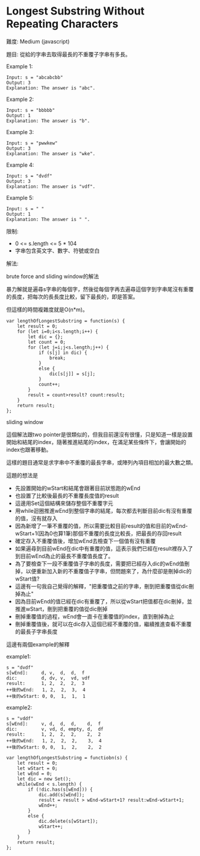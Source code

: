 # Longest Substring Without Repeating Characters
難度: Medium (javascript)

題目: 從給的字串去取得最長的不重覆子字串有多長。

Example 1:
```
Input: s = "abcabcbb"
Output: 3
Explanation: The answer is "abc".
```
Example 2:
```
Input: s = "bbbbb"
Output: 1
Explanation: The answer is "b".
```
Example 3:
```
Input: s = "pwwkew"
Output: 3
Explanation: The answer is "wke".
```
Example 4:
```
Input: s = "dvdf"
Output: 3
Explanation: The answer is "vdf".
```
Example 5:
```
Input: s = " "
Output: 1
Explanation: The answer is " ".
```

限制:
- 0 <= s.length <= 5 * 104
- 字串包含英文字、數字、符號或空白

解法: 

brute force and sliding window的解法

暴力解就是遍尋s字串的每個字，然後從每個字再去遍尋這個字到字串尾沒有重覆的長度，把每次的長長度比較，留下最長的，即是答案。

但這樣的時間複雜度就是O(n*m)。

```
var lengthOfLongestSubstring = function(s) {
    let result = 0;
    for (let i=0;i<s.length;i++) {
        let dic = {};
        let count = 0;
        for (let j=i;j<s.length;j++) {
            if (s[j] in dic) {
                break;
            }
            else {
                dic[s[j]] = s[j];
            }
            count++;
        }
        result = count>result? count:result;
    }
    return result;
};
```

sliding window

這個解法跟two pointer是很類似的，但我目前還沒有很懂，只是知道一樣是設置開始和結尾的index，隨著推進結尾的index，在滿足某些條件下，會讓開始的index也跟著移動。

這樣的題目通常是求字串中不重覆的最長字串，或陣列內項目相加的最大數之類。

這題的想法是
- 先設置開始的wStart和結尾會跟著目前狀態跑的wEnd
- 也設置了比較後最長的不重覆長度值的result
- 這邊用Set這個結構來儲存整個不重覆字元
- 用while迴圈推進wEnd到整個字串的結尾，每次都去判斷目前dic有沒有重覆的值，沒有就存入
- 因為新增了一筆不重覆的值，所以需要比較目前result的值和目前的wEnd-wStart+1(因為0也算1筆)那個不重覆的長度比較長，把最長的存回result
- 確定存入不重覆值後，增加wEnd去檢查下一個值有沒有重覆
- 如果遍尋到目前wEnd在dic中有重覆的值，這表示我們已經在result裡存入了到目前wEnd為止的最長不重覆值長度了。
- 為了要檢查下一段不重覆值子字串的長度，需要把已經存入dic的wEnd值刪掉，以便重新加入新的不重覆值子字串，但問題來了，為什麼卻是刪掉dic的wStart值?
- 這邊有一句我自己覺得的解釋，"把重覆值之前的字串，刪到把重覆值從dic刪掉為止"
- 因為目前wEnd的值已經在dic有重覆了，所以從wStart把值都在dic刪掉，並推進wStart，刪到把重覆的值從dic刪掉
- 刪掉重覆值的過程，wEnd會一直卡在重覆值的index，直到刪掉為止
- 刪掉重覆值後，就可以在dic存入這個已經不重覆的值，繼續推進查看不重覆的最長子字串長度

這邊有兩個example的解釋

example1:

```
s = "dvdf"
s[wEnd]:     d, v,  d,  d,  f
dic:         d, dv, v,  vd, vdf
result:      1, 2,  2,  2,  3
++後的wEnd:   1, 2,  2,  3,  4
++後的wStart: 0, 0,  1,  1,  1
```

example2:

```
s = "vddf"
s[wEnd]:     v, d,  d,  d,    d,  f
dic:         v, vd, d, empty, d,  df
result:      1, 2,  2,  2,    2,  2
++後的wEnd:   1, 2,  2,  2,    3,  4
++後的wStart: 0, 0,  1,  2,    2,  2
```

```
var lengthOfLongestSubstring = functiobn(s) {
    let result = 0;
    let wStart = 0;
    let wEnd = 0;
    let dic = new Set();
    while(wEnd < s.length) {
        if (!dic.has(s[wEnd])) {
            dic.add(s[wEnd]);
            result = result > wEnd-wStart+1? result:wEnd-wStart+1;
            wEnd++;
        }
        else {
            dic.delete(s[wStart]);
            wStart++;
        }
    }
    return result;
};
```